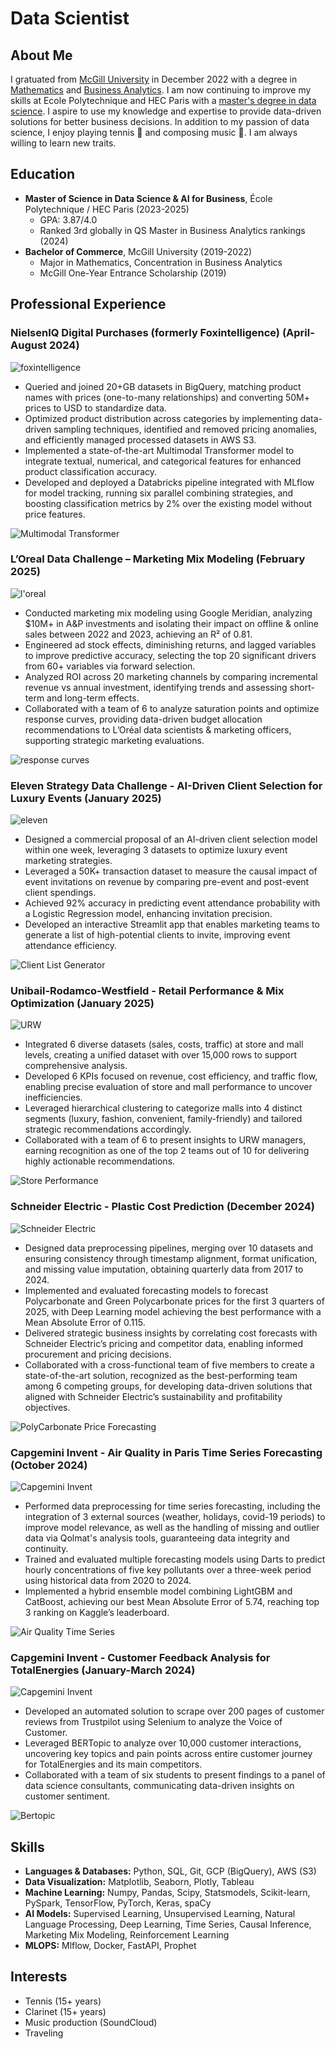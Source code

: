 # Data Scientist

**About Me**
------------

I gratuated from [McGill University](https://www.mcgill.ca/desautels/about/about-desautels/rankings) in December 2022 with a degree in [Mathematics](https://www.mcgill.ca/study/2024-2025/faculties/desautels/undergraduate/programs/bachelor-commerce-bcom-major-mathematics-and-statistics-management) and [Business Analytics](https://www.mcgill.ca/study/2024-2025/faculties/desautels/undergraduate/programs/bachelor-commerce-bcom-concentration-business-analytics). I am now continuing to improve my skills at Ecole Polytechnique and HEC Paris with a [master's degree in data science](https://programmes.polytechnique.edu/en/master/programs/data-science-for-business-joint-degree-with-hec). I aspire to use my knowledge and expertise to provide data-driven solutions for better business decisions. In addition to my passion of data science, I enjoy playing tennis 🎾 and composing music 🎵. I am always willing to learn new traits.

**Education**
------------

* **Master of Science in Data Science & AI for Business**, École Polytechnique / HEC Paris (2023-2025)
	+ GPA: 3.87/4.0
	+ Ranked 3rd globally in QS Master in Business Analytics rankings (2024)
* **Bachelor of Commerce**, McGill University (2019-2022)
	+ Major in Mathematics, Concentration in Business Analytics
	+ McGill One-Year Entrance Scholarship (2019)

**Professional Experience**
-------------------------

### NielsenIQ Digital Purchases (formerly Foxintelligence) (April-August 2024)

![foxintelligence](docs/foxintelligence_by_nielseniq.png)

* Queried and joined 20+GB datasets in BigQuery, matching product names with prices (one-to-many relationships) and converting 50M+ prices to USD to standardize data.
* Optimized product distribution across categories by implementing data-driven sampling techniques, identified and removed pricing anomalies, and efficiently managed processed datasets in AWS S3.
* Implemented a state-of-the-art Multimodal Transformer model to integrate textual, numerical, and categorical features for enhanced product classification accuracy.
* Developed and deployed a Databricks pipeline integrated with MLflow for model tracking, running six parallel combining strategies, and boosting classification metrics by 2% over the existing model without price features.

![Multimodal Transformer](docs/multimodal_transformer.png)


### L’Oreal Data Challenge – Marketing Mix Modeling	(February 2025)

![l'oreal](docs/l'oreal.png)

* Conducted marketing mix modeling using Google Meridian, analyzing $10M+ in A&P investments and isolating their impact on offline & online sales between 2022 and 2023, achieving an R² of 0.81.
* Engineered ad stock effects, diminishing returns, and lagged variables to improve predictive accuracy, selecting the top 20 significant drivers from 60+ variables via forward selection.
* Analyzed ROI across 20 marketing channels by comparing incremental revenue vs annual investment, identifying trends and assessing short-term and long-term effects.
* Collaborated with a team of 6 to analyze saturation points and optimize response curves, providing data-driven budget allocation recommendations to L’Oréal data scientists & marketing officers, supporting strategic marketing evaluations.

![response curves](docs/response_curves.png)


### Eleven Strategy Data Challenge - AI-Driven Client Selection for Luxury Events (January 2025) 

![eleven](docs/eleven.png)

* Designed a commercial proposal of an AI-driven client selection model within one week, leveraging 3 datasets to optimize luxury event marketing strategies.
* Leveraged a 50K+ transaction dataset to measure the causal impact of event invitations on revenue by comparing pre-event and post-event client spendings.
* Achieved 92% accuracy in predicting event attendance probability with a Logistic Regression model, enhancing invitation precision.
* Developed an interactive Streamlit app that enables marketing teams to generate a list of high-potential clients to invite, improving event attendance efficiency.

![Client List Generator](docs/streamlit_client_list_generator.png)


### Unibail-Rodamco-Westfield - Retail Performance & Mix Optimization (January 2025) 

![URW](docs/urw.png)

* Integrated 6 diverse datasets (sales, costs, traffic) at store and mall levels, creating a unified dataset with over 15,000 rows to support comprehensive analysis.
* Developed 6 KPIs focused on revenue, cost efficiency, and traffic flow, enabling precise evaluation of store and mall performance to uncover inefficiencies.
* Leveraged hierarchical clustering to categorize malls into 4 distinct segments (luxury, fashion, convenient, family-friendly) and tailored strategic recommendations accordingly.
* Collaborated with a team of 6 to present insights to URW managers, earning recognition as one of the top 2 teams out of 10 for delivering highly actionable recommendations.

![Store Performance](docs/store_category_performance.png)


### Schneider Electric - Plastic Cost Prediction (December 2024)

![Schneider Electric](docs/schneider_electric.png)

* Designed data preprocessing pipelines, merging over 10 datasets and ensuring consistency through timestamp alignment, format unification, and missing value imputation, obtaining quarterly data from 2017 to 2024.
* Implemented and evaluated forecasting models to forecast Polycarbonate and Green Polycarbonate prices for the first 3 quarters of 2025, with Deep Learning model achieving the best performance with a Mean Absolute Error of 0.115.
* Delivered strategic business insights by correlating cost forecasts with Schneider Electric’s pricing and competitor data, enabling informed procurement and pricing decisions.
* Collaborated with a cross-functional team of five members to create a state-of-the-art solution, recognized as the best-performing team among 6 competing groups, for developing data-driven solutions that aligned with Schneider Electric’s sustainability and profitability objectives.

![PolyCarbonate Price Forecasting](docs/schneider_electric_pc_price_forecasting.png)

### Capgemini Invent - Air Quality in Paris Time Series Forecasting	(October 2024)

![Capgemini Invent](docs/capgemini_invent.png)

* Performed data preprocessing for time series forecasting, including the integration of 3 external sources (weather, holidays, covid-19 periods) to improve model relevance, as well as the handling of missing and outlier data via Qolmat's analysis tools, guaranteeing data integrity and continuity.
* Trained and evaluated multiple forecasting models using Darts to predict hourly concentrations of five key pollutants over a three-week period using historical data from 2020 to 2024.
* Implemented a hybrid ensemble model combining LightGBM and CatBoost, achieving our best Mean Absolute Error of 5.74, reaching top 3 ranking on Kaggle’s leaderboard.

![Air Quality Time Series](docs/air_quality_time_series.png)


### Capgemini Invent - Customer Feedback Analysis for TotalEnergies (January-March 2024) 

![Capgemini Invent](docs/capgemini_invent.png)

* Developed an automated solution to scrape over 200 pages of customer reviews from Trustpilot using Selenium to analyze the Voice of Customer.
* Leveraged BERTopic to analyze over 10,000 customer interactions, uncovering key topics and pain points across entire customer journey for TotalEnergies and its main competitors.
* Collaborated with a team of six students to present findings to a panel of data science consultants, communicating data-driven insights on customer sentiment.

![Bertopic](docs/bertopic_total_energies_reviews.png)

**Skills**
------------------------------
- **Languages & Databases:** Python, SQL, Git, GCP (BigQuery), AWS (S3)
- **Data Visualization:** Matplotlib, Seaborn, Plotly, Tableau
- **Machine Learning:** Numpy, Pandas, Scipy, Statsmodels, Scikit-learn, PySpark, TensorFlow, PyTorch, Keras, spaCy
- **AI Models:** Supervised Learning, Unsupervised Learning, Natural Language Processing, Deep Learning, Time Series, Causal Inference, Marketing Mix Modeling, Reinforcement Learning
- **MLOPS:** Mlflow, Docker, FastAPI, Prophet

**Interests**
------------------------------

* Tennis (15+ years)
* Clarinet (15+ years)
* Music production (SoundCloud)
* Traveling

